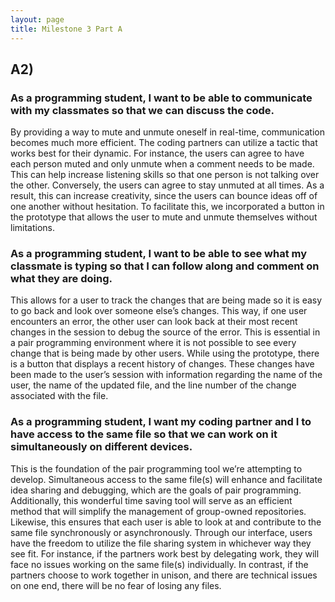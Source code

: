 ```yaml
---
layout: page
title: Milestone 3 Part A
---
```

## A2)


### As a programming student, I want to be able to communicate with my classmates so that we can discuss the code. 

By providing a way to mute and unmute oneself in real-time, communication becomes much more efficient. The coding partners can utilize a tactic that works best for their dynamic. For instance, the users can agree to have each person muted and only unmute when a comment needs to be made. This can help increase listening skills so that one person is not talking over the other. Conversely, the users can agree to stay unmuted at all times. As a result, this can increase creativity, since the users can bounce ideas off of one another without hesitation. To facilitate this, we incorporated a button in the prototype that allows the user to mute and unmute themselves without limitations. 
</br>

### As a programming student, I want to be able to see what my classmate is typing so that I can follow along and comment on what they are doing. 

This allows for a user to track the changes that are being made so it is easy to go back and look over someone else’s changes. This way, if one user encounters an error, the other user can look back at their most recent changes in the session to debug the source of the error. This is essential in a pair programming environment where it is not possible to see every change that is being made by other users.
While using the prototype, there is a button that displays a recent history of changes. These changes have been made to the user’s session with information regarding the name of the user, the name of the updated file, and the line number of the change associated with the file.
</br>

### As a programming student, I want my coding partner and I to have access to the same file so that we can work on it simultaneously on different devices. 

This is the foundation of the pair programming tool we’re attempting to develop. Simultaneous access to the same file(s) will enhance and facilitate idea sharing and debugging, which are the goals of pair programming. Additionally, this wonderful time saving tool will serve as an efficient method that will simplify the management of group-owned repositories. Likewise, this ensures that each user is able to look at and contribute to the same file synchronously or asynchronously. 
Through our interface, users have the freedom to utilize the file sharing system in whichever way they see fit. For instance, if the partners work best by delegating work, they will face no issues working on the same file(s) individually. In contrast, if the partners choose to work together in unison, and there are technical issues on one end, there will be no fear of losing any files. 

